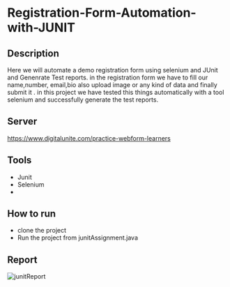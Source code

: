 # Registration-Form-Automation-with-JUNIT

## Description 
Here we will automate a demo registration form using selenium and JUnit and Genenrate Test reports. 
in the registration form we have to fill our name,number, email,bio also upload image or any kind of data and finally submit it .
in this project we have tested this things automatically with a tool selenium and successfully generate the test reports.
## Server 
https://www.digitalunite.com/practice-webform-learners

## Tools
- Junit
- Selenium
- 
## How to run 
- clone the project
- Run the project from junitAssignment.java

## Report
![junitReport](https://github.com/Jahid019/Registration-Form-Automation-with-JUNIT/assets/112567359/218062fb-6b11-47c4-a18d-edb9e3bc7cfc)



